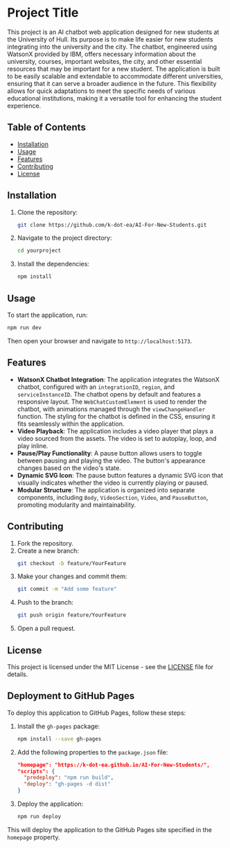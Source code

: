 # Project Title

This project is an AI chatbot web application designed for new students at the University of Hull. Its purpose is to make life easier for new students integrating into the university and the city. The chatbot, engineered using WatsonX provided by IBM, offers necessary information about the university, courses, important websites, the city, and other essential resources that may be important for a new student. The application is built to be easily scalable and extendable to accommodate different universities, ensuring that it can serve a broader audience in the future. This flexibility allows for quick adaptations to meet the specific needs of various educational institutions, making it a versatile tool for enhancing the student experience.

## Table of Contents

- [Installation](#installation)
- [Usage](#usage)
- [Features](#features)
- [Contributing](#contributing)
- [License](#license)

## Installation

1. Clone the repository:
   ```bash
   git clone https://github.com/k-dot-ea/AI-For-New-Students.git
   ```
2. Navigate to the project directory:
   ```bash
   cd yourproject
   ```
3. Install the dependencies:
   ```bash
   npm install
   ```

## Usage

To start the application, run:
```bash
npm run dev
```
Then open your browser and navigate to `http://localhost:5173`.

## Features

- **WatsonX Chatbot Integration**: The application integrates the WatsonX chatbot, configured with an `integrationID`, `region`, and `serviceInstanceID`. The chatbot opens by default and features a responsive layout. The `WebChatCustomElement` is used to render the chatbot, with animations managed through the `viewChangeHandler` function. The styling for the chatbot is defined in the CSS, ensuring it fits seamlessly within the application.
- **Video Playback**: The application includes a video player that plays a video sourced from the assets. The video is set to autoplay, loop, and play inline.
- **Pause/Play Functionality**: A pause button allows users to toggle between pausing and playing the video. The button's appearance changes based on the video's state.
- **Dynamic SVG Icon**: The pause button features a dynamic SVG icon that visually indicates whether the video is currently playing or paused.
- **Modular Structure**: The application is organized into separate components, including `Body`, `VideoSection`, `Video`, and `PauseButton`, promoting modularity and maintainability.

## Contributing

1. Fork the repository.
2. Create a new branch:
   ```bash
   git checkout -b feature/YourFeature
   ```
3. Make your changes and commit them:
   ```bash
   git commit -m "Add some feature"
   ```
4. Push to the branch:
   ```bash
   git push origin feature/YourFeature
   ```
5. Open a pull request.

## License

This project is licensed under the MIT License - see the [LICENSE](LICENSE) file for details.

## Deployment to GitHub Pages

To deploy this application to GitHub Pages, follow these steps:

1. Install the `gh-pages` package:
   ```bash
   npm install --save gh-pages
   ```

2. Add the following properties to the `package.json` file:
   ```json
   "homepage": "https://k-dot-ea.github.io/AI-For-New-Students/",
   "scripts": {
     "predeploy": "npm run build",
     "deploy": "gh-pages -d dist"
   }
   ```

3. Deploy the application:
   ```bash
   npm run deploy
   ```
This will deploy the application to the GitHub Pages site specified in the `homepage` property.